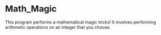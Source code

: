 # Math_Magic
This program performs a mathematical magic tricks! It involves performing arithmetic operations on an integer that you choose.
